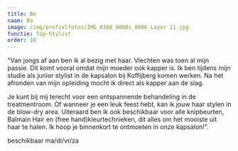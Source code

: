 ```yaml
---
title: Bo
naam: Bo
image: /img/profielfotos/IMG_0360_0000s_0006_Layer 11.jpg
functie: Top-Stylist
order: 10
---
```


"Van jongs af aan ben ik al bezig met haar. Vlechten was toen al mijn passie. Dit komt vooral omdat mijn moeder ook kapper is. Ik ben tijdens mijn studie als junior stylist in de kapsalon bij Koffijberg komen werken. Na het afronden van mijn opleiding mocht ik direct als kapper aan de slag.

Je kunt bij mij terecht voor een ontspannende behandeling in de treatmentroom. Of wanneer je een leuk feest hebt, kan ik jouw haar stylen in de blow-dry area. Uiteraard ben ik ook beschikbaar voor alle knipbeurten, Balmain Hair en (free hand)kleurtechnieken, dit alles om het mooiste uit haar te halen. Ik hoop je binnenkort te ontmoeten in onze kapsalon!".

beschikbaar ma/di/vr/za